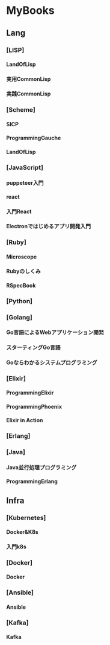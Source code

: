 MyBooks
=======
## Lang
### [LISP]
#### LandOfLisp
#### 実用CommonLisp
#### 実践CommonLisp
### [Scheme]
#### SICP
#### ProgrammingGauche
#### LandOfLisp
### [JavaScript]
#### puppeteer入門
#### react
#### 入門React
#### Electronではじめるアプリ開発入門
### [Ruby]
#### Microscope
#### Rubyのしくみ
#### RSpecBook
### [Python]
### [Golang]
#### Go言語によるWebアプリケーション開発
#### スターティングGo言語
#### Goならわかるシステムプログラミング
### [Elixir]
#### ProgrammingElixir
#### ProgrammingPhoenix
#### Elixir in Action
### [Erlang]
### [Java]
#### Java並行処理プログラミング
#### ProgrammingErlang
## Infra
### [Kubernetes]
#### Docker&K8s
#### 入門k8s
### [Docker]
#### Docker
### [Ansible]
#### Ansible
### [Kafka]
#### Kafka
